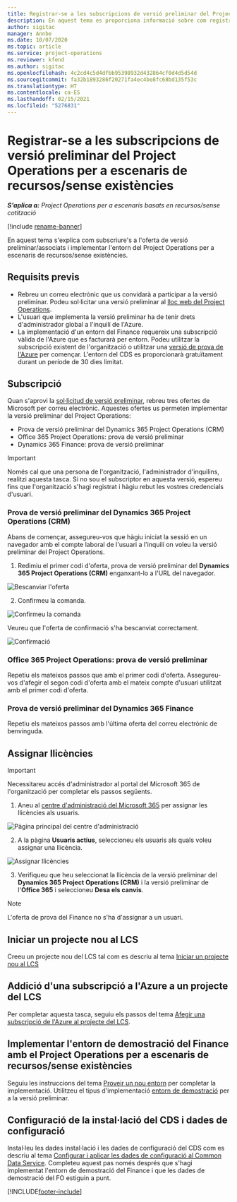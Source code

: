 ```yaml
---
title: Registrar-se a les subscripcions de versió preliminar del Project Operations per a escenaris de recursos/sense existències
description: En aquest tema es proporciona informació sobre com registrar-se i implementar el Project Operations per a escenaris de recursos/sense existències.
author: sigitac
manager: Annbe
ms.date: 10/07/2020
ms.topic: article
ms.service: project-operations
ms.reviewer: kfend
ms.author: sigitac
ms.openlocfilehash: 4c2cd4c5d4dfbb95398932d432864cf0d4d5d54d
ms.sourcegitcommit: fa32b1893286f20271fa4ec4be8fc68bd135f53c
ms.translationtype: HT
ms.contentlocale: ca-ES
ms.lasthandoff: 02/15/2021
ms.locfileid: "5276831"
---
```

# <a name="sign-up-for-project-operations-preview-subscriptions-for-resource-non-stocked-scenarios"></a>Registrar-se a les subscripcions de versió preliminar del Project Operations per a escenaris de recursos/sense existències

_**S'aplica a:** Project Operations per a escenaris basats en recursos/sense cotització_

[!include [rename-banner](~/includes/cc-data-platform-banner.md)]

En aquest tema s'explica com subscriure's a l'oferta de versió preliminar/associats i implementar l'entorn del Project Operations per a escenaris de recursos/sense existències.

## <a name="prerequisites"></a>Requisits previs

- Rebreu un correu electrònic que us convidarà a participar a la versió preliminar. Podeu sol·licitar una versió preliminar al [lloc web del Project Operations](https://dynamics.microsoft.com/en-us/project-operations/overview/).
- L'usuari que implementa la versió preliminar ha de tenir drets d'administrador global a l'inquilí de l'Azure.
- La implementació d'un entorn del Finance requereix una subscripció vàlida de l'Azure que es facturarà per entorn. Podeu utilitzar la subscripció existent de l'organització o utilitzar una [versió de prova de l'Azure](https://azure.microsoft.com/en-us/free/) per començar. L'entorn del CDS es proporcionarà gratuïtament durant un període de 30 dies limitat.

## <a name="subscribe"></a>Subscripció

Quan s'aprovi la [sol·licitud de versió preliminar](https://forms.office.com/FormsPro/Pages/ResponsePage.aspx?id=v4j5cvGGr0GRqy180BHbR56j8lZs0FdAvwT75_WNFyxUMkRDV1NYQU5TNjE2VjhKOVBUNVg2R0s1NC4u), rebreu tres ofertes de Microsoft per correu electrònic. Aquestes ofertes us permeten implementar la versió preliminar del Project Operations:

- Prova de versió preliminar del Dynamics 365 Project Operations (CRM)
- Office 365 Project Operations: prova de versió preliminar
- Dynamics 365 Finance: prova de versió preliminar

> [!IMPORTANT]
> Només cal que una persona de l'organització, l'administrador d'inquilins, realitzi aquesta tasca. Si no sou el subscriptor en aquesta versió, espereu fins que l'organització s'hagi registrat i hàgiu rebut les vostres credencials d'usuari.

### <a name="dynamics-365-project-operations-crm---preview-trial"></a>Prova de versió preliminar del Dynamics 365 Project Operations (CRM) 

Abans de començar, assegureu-vos que hàgiu iniciat la sessió en un navegador amb el compte laboral de l'usuari a l'inquilí on voleu la versió preliminar del Project Operations.

1. Redimiu el primer codi d'oferta, prova de versió preliminar del **Dynamics 365 Project Operations (CRM)** enganxant-lo a l'URL del navegador.

![Bescanviar l'oferta](./media/16RedeemFirstOfferNew.png)

2. Confirmeu la comanda.

![Confirmeu la comanda](./media/17ConfirmOrderNew.png)

Veureu que l'oferta de confirmació s'ha bescanviat correctament.

![Confirmació](./media/18OrderConfirmationNew.png)

### <a name="office-365-project-operations---preview-trial"></a>Office 365 Project Operations: prova de versió preliminar

Repetiu els mateixos passos que amb el primer codi d'oferta. Assegureu-vos d'afegir el segon codi d'oferta amb el mateix compte d'usuari utilitzat amb el primer codi d'oferta.

### <a name="dynamics-365-finance-preview-trial"></a>Prova de versió preliminar del Dynamics 365 Finance

Repetiu els mateixos passos amb l'última oferta del correu electrònic de benvinguda.

## <a name="assign-licenses"></a>Assignar llicències

> [!IMPORTANT]
> Necessitareu accés d'administrador al portal del Microsoft 365 de l'organització per completar els passos següents.

1. Aneu al [centre d'administració del Microsoft 365](https://portal.office.com/) per assignar les llicències als usuaris.

![Pàgina principal del centre d'administració](./media/14AdminPortal.png)

2. A la pàgina **Usuaris actius**, seleccioneu els usuaris als quals voleu assignar una llicència.

![Assignar llicències](./media/15AssignLicenses.png)

3. Verifiqueu que heu seleccionat la llicència de la versió preliminar del **Dynamics 365 Project Operations (CRM)** i la versió preliminar de l'**Office 365** i seleccioneu **Desa els canvis**.

> [!NOTE]
> L'oferta de prova del Finance no s'ha d'assignar a un usuari.

## <a name="start-a-new-project-in-lcs"></a>Iniciar un projecte nou al LCS

Creeu un projecte nou del LCS tal com es descriu al tema [Iniciar un projecte nou al LCS](create-lcs-project.md)

## <a name="add-an-azure-subscription-to-an-lcs-project"></a>Addició d'una subscripció a l'Azure a un projecte del LCS

Per completar aquesta tasca, seguiu els passos del tema [Afegir una subscripció de l'Azure al projecte del LCS](resource-add-azure-subscription-lcs-project.md).

## <a name="deploy-finance-demo-environment-with-project-operations-for-resourcenon-stocked-scenarios"></a>Implementar l'entorn de demostració del Finance amb el Project Operations per a escenaris de recursos/sense existències

Seguiu les instruccions del tema [Proveir un nou entorn](resource-provision-new-environment.md) per completar la implementació. Utilitzeu el tipus d'implementació [entorn de demostració](https://docs.microsoft.com/dynamics365/fin-ops-core/dev-itpro/deployment/deploy-demo-environment) per a la versió preliminar. 

## <a name="install-cds-setup-and-configuration-data"></a>Configuració de la instal·lació del CDS i dades de configuració

Instal·leu les dades instal·lació i les dades de configuració del CDS com es descriu al tema [Configurar i aplicar les dades de configuració al Common Data Service](resource-apply-pro-setup-config-data.md).
Completeu aquest pas només després que s'hagi implementat l'entorn de demostració del Finance i que les dades de demostració del FO estiguin a punt.


[!INCLUDE[footer-include](../includes/footer-banner.md)]